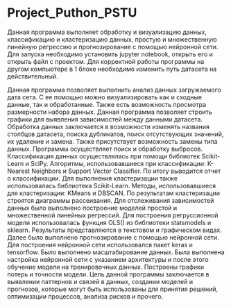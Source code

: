 # Project_Puthon_PSTU
Данная программа выполняет обработку и визуализацию данных, классификацию и кластеризацию данных, простую и множественную линейную регрессию и прогнозирование с помощью нейронной сети.
Для запуска необходимо установить jupyter notebook, открыть его и открыть файл с проектом.
Для корректной работы программы на другом компьютере в 1 блоке необходимо изменить путь датасета на действительный.

Данная программа позволяет выполнить анализ данных загружаемого дата сета. С ее помощью можно визуализировать как и сходные данные, так и обработанные. Также есть возможность просмотра размерности набора данных. Данная программа позволяет строить графики для выявления зависимостей между данными датасета. Обработка данных заключается в возможности изменять названия столбцов датасета, поиска дубликатов, поиск отсутствующих значений, их удаление и замена. Также присутствует возможность замены типа данных. Программы осуществляет поиск и обработку выбросов. Классификация данных осуществлялась при помощи библиотек Scikit-Learn и SciPy. Алгоритмы, использовавшиеся при классификации: K-Nearest Neighbors и Support Vector Classifier. По итогу выводится отчет о классификации. Для выполнения кластеризации также использовалась библиотека Scikit-Learn. Методы, использовавшиеся для кластеризации: KMeans и DBSCAN. По результатам кластеризации строятся диаграммы рассеивания. Для отслеживания зависимостей данных было выполнено построение моделей простой и множественной линейных регрессий. Для построения регруссионной модели использовалась функция OLS() из библиотеки statsmodels и sklearn. Результаты представляются в текстовом и графическом видах. Далее было выполнено прогнозирование с помощью нейронной сети. Для построения нейронной сети использовался пакет keras и tensorflow. Было выполнено масштабирование данных. Была выполнена настройка нейронной сети с указанием архитектуры и после этого обучение модели на тренировочных данных. Построены графики потерь и точности модели.
Цель данной программы заключается в выявлении паттернов и связей в данных, создании моделей и прогнозов, которые могут быть использованы для принятия решений, оптимизации процессов, анализа рисков и прочего.
